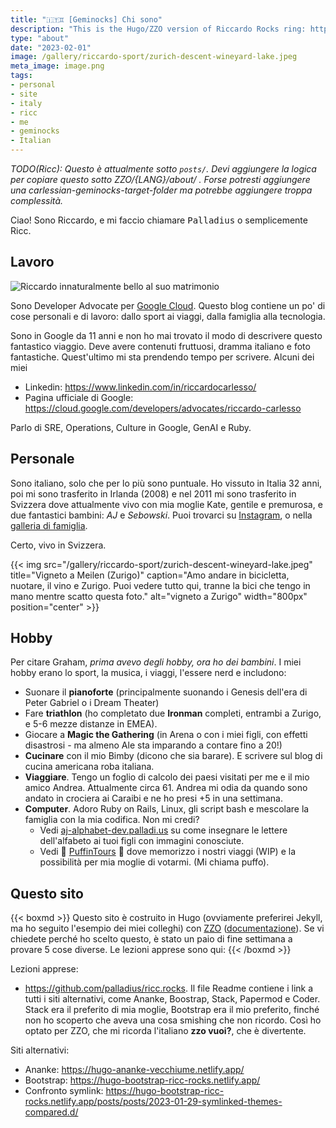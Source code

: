 ```yaml
---
title: "🇮🇹♊ [Geminocks] Chi sono"
description: "This is the Hugo/ZZO version of Riccardo Rocks ring: https://ricc.rocks/"
type: "about"
date: "2023-02-01"
image: /gallery/riccardo-sport/zurich-descent-wineyard-lake.jpeg
meta_image: image.png
tags: 
- personal
- site
- italy
- ricc
- me
- geminocks
- Italian
---
```


*TODO(Ricc): Questo è attualmente sotto `posts/`. Devi aggiungere la logica per copiare questo sotto ZZO/{LANG}/about/ . Forse potresti aggiungere una carlessian-geminocks-target-folder ma potrebbe aggiungere troppa complessità.*

Ciao! Sono Riccardo, e mi faccio chiamare <tt>Palladius</tt> o semplicemente Ricc.

## Lavoro

![Riccardo innaturalmente bello al suo matrimonio](image.png)

Sono Developer Advocate per [Google Cloud](http://cloud.google.com/). Questo blog contiene un po' di cose personali e di lavoro: dallo sport ai viaggi, dalla famiglia alla tecnologia.

Sono in Google da 11 anni e non ho mai trovato il modo di descrivere questo fantastico viaggio. Deve avere contenuti fruttuosi, dramma italiano e foto fantastiche. Quest'ultimo mi sta prendendo tempo per scrivere. Alcuni dei miei

* Linkedin: <https://www.linkedin.com/in/riccardocarlesso/>
* Pagina ufficiale di Google: <https://cloud.google.com/developers/advocates/riccardo-carlesso>

Parlo di SRE, Operations, Culture in Google, GenAI e Ruby.

## Personale

Sono italiano, solo che per lo più sono puntuale. Ho vissuto in Italia 32 anni, poi mi sono trasferito in Irlanda (2008) e nel 2011 mi sono trasferito in Svizzera dove attualmente vivo con mia moglie Kate, gentile e premurosa, e due fantastici bambini: *AJ* e *Sebowski*. Puoi trovarci su [Instagram](https://www.instagram.com/palladius/), o nella [galleria di famiglia](/it/gallery/riccardo-family/).

Certo, vivo in Svizzera.

{{< img src="/gallery/riccardo-sport/zurich-descent-wineyard-lake.jpeg" title="Vigneto a Meilen (Zurigo)" caption="Amo andare in bicicletta, nuotare, il vino e Zurigo. Puoi vedere tutto qui, tranne la bici che tengo in mano mentre scatto questa foto." alt="vigneto a Zurigo" width="800px" position="center" >}}

## Hobby

Per citare Graham, *prima avevo degli hobby, ora ho dei bambini*. I miei hobby erano lo sport, la musica, i viaggi, l'essere nerd e includono:

* Suonare il **pianoforte** (principalmente suonando i Genesis dell'era di Peter Gabriel o i Dream Theater)
* Fare **triathlon** (ho completato due **Ironman** completi, entrambi a Zurigo, e 5-6 mezze distanze in EMEA).
* Giocare a **Magic the Gathering** (in Arena o con i miei figli, con effetti disastrosi - ma almeno Ale sta imparando a contare fino a 20!)
* **Cucinare** con il mio Bimby (dicono che sia barare). E scrivere sul blog di cucina americana roba italiana.
* **Viaggiare**. Tengo un foglio di calcolo dei paesi visitati per me e il mio amico Andrea. Attualmente circa 61. Andrea mi odia da quando sono andato in crociera ai Caraibi e ne ho presi +5 in una settimana.
* **Computer**. Adoro Ruby on Rails, Linux, gli script bash e mescolare la famiglia con la mia codifica. Non mi credi?
  * Vedi [aj-alphabet-dev.palladi.us](http://aj-alphabet-dev.palladi.us/alfabeto?alphabet=it&cells_per_row=6&locale=en&predilige=portrait) su come insegnare le lettere dell'alfabeto ai tuoi figli con immagini conosciute.
  * Vedi 🚧 [PuffinTours](https://puffintours-prod-rjjr63dzrq-ew.a.run.app/) 🚧 dove memorizzo i nostri viaggi (WIP) e la possibilità per mia moglie di votarmi. (Mi chiama puffo).

## Questo sito


{{< boxmd >}}
Questo sito è costruito in Hugo (ovviamente preferirei Jekyll, ma ho seguito l'esempio dei miei colleghi) con [ZZO](https://github.com/zzossig/hugo-theme-zzo) ([documentazione](https://zzo-docs.vercel.app/zzo)). Se vi chiedete perché ho scelto questo, è stato un paio di fine settimana a provare 5 cose diverse. Le lezioni apprese sono qui:
{{< /boxmd >}}

Lezioni apprese:

* <https://github.com/palladius/ricc.rocks>. Il file Readme contiene i link a tutti i siti alternativi, come Ananke,
  Boostrap, Stack, Papermod e Coder. Stack era il preferito di mia moglie, Bootstrap era il mio preferito, finché non ho scoperto che aveva una cosa smishing che non ricordo. Così ho optato per ZZO, che mi ricorda l'italiano **zzo vuoi?**, che è divertente.

Siti alternativi:

* Ananke: <https://hugo-ananke-vecchiume.netlify.app/>
* Bootstrap: <https://hugo-bootstrap-ricc-rocks.netlify.app/>
* Confronto symlink: <https://hugo-bootstrap-ricc-rocks.netlify.app/posts/posts/2023-01-29-symlinked-themes-compared.d/>

